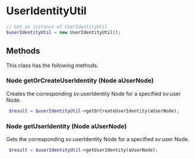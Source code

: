 # UserIdentityUtil

```php
// Get an instance of UserIdentityUtil
$userIdentityUtil = new UserIdentityUtil();
```


## Methods
This class has the following methods.


### Node getOrCreateUserIdentity (Node aUserNode)
Creates the corresponding sv:userIdentity Node for a specified sv:user Node.

```php
 $result = $userIdentityUtil->getOrCreateUserIdentity(aUserNode);
```


### Node getUserIdentity (Node aUserNode)
Gets the corresponding sv:userIdentity Node for a specified sv:user Node.

```php
 $result = $userIdentityUtil->getUserIdentity(aUserNode);
```

